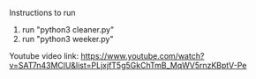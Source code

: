 Instructions to run

1. run "python3 cleaner.py"
2. run "python3 weeker.py"

Youtube video link: https://www.youtube.com/watch?v=SAT7n43MClU&list=PLjxjfT5g5GkChTmB_MqWV5rnzKBptV-Pe
